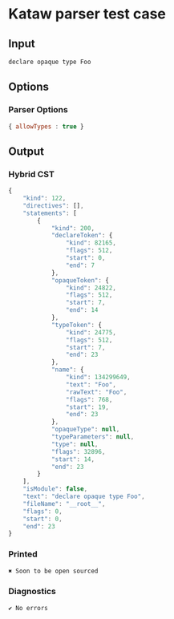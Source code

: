 # Kataw parser test case

## Input

`````js
declare opaque type Foo
`````

## Options

### Parser Options

`````js
{ allowTypes : true }
`````

## Output

### Hybrid CST

```javascript
{
    "kind": 122,
    "directives": [],
    "statements": [
        {
            "kind": 200,
            "declareToken": {
                "kind": 82165,
                "flags": 512,
                "start": 0,
                "end": 7
            },
            "opaqueToken": {
                "kind": 24822,
                "flags": 512,
                "start": 7,
                "end": 14
            },
            "typeToken": {
                "kind": 24775,
                "flags": 512,
                "start": 7,
                "end": 23
            },
            "name": {
                "kind": 134299649,
                "text": "Foo",
                "rawText": "Foo",
                "flags": 768,
                "start": 19,
                "end": 23
            },
            "opaqueType": null,
            "typeParameters": null,
            "type": null,
            "flags": 32896,
            "start": 14,
            "end": 23
        }
    ],
    "isModule": false,
    "text": "declare opaque type Foo",
    "fileName": "__root__",
    "flags": 0,
    "start": 0,
    "end": 23
}
```

### Printed

```javascript
✖ Soon to be open sourced
```

### Diagnostics

```javascript
✔ No errors
```

